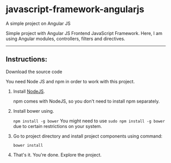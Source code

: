 # javascript-framework-angularjs
A simple project on Angular JS

Simple project with Angular JS Frontend JavaScript Framework. Here, I am using Angular modules, controllers, filters and directives. 

---
## Instructions:


Download the source code

You need Node JS and npm in order to work with this project. 
1. Install [NodeJS](https://nodejs.org).

   npm comes with NodeJS, so you don't need to install npm separately.
2. Install bower using.

   ```npm install -g bower```
   You might need to use ```sudo npm install -g bower``` due to certain restrictions on your system.
3. Go to project directory and install project components using command:

   ```bower install```

4. That's it. You're done. Explore the project.

